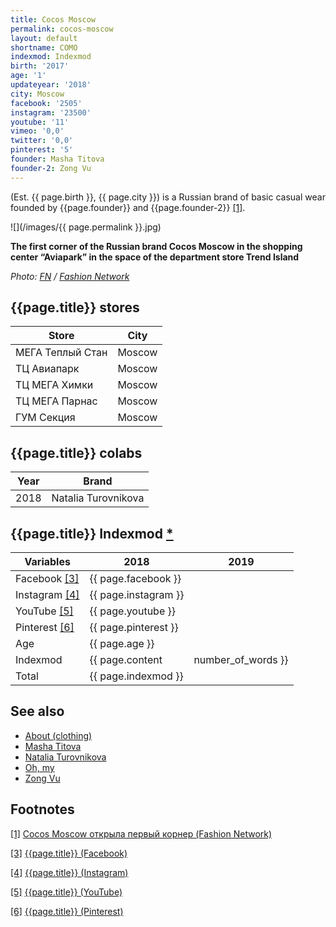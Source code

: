 ```yaml
---
title: Cocos Moscow
permalink: cocos-moscow
layout: default
shortname: COMO
indexmod: Indexmod
birth: '2017'
age: '1'
updateyear: '2018'
city: Moscow
facebook: '2505'
instagram: '23500'
youtube: '11'
vimeo: '0,0'
twitter: '0,0'
pinterest: '5'
founder: Masha Titova
founder-2: Zong Vu
---
```


(Est. {{ page.birth }}, {{ page.city }}) is a Russian brand of basic casual wear founded by {{page.founder}} and {{page.founder-2}} <span id="a1">[\[1\]](#f1)</span>.

![](/images/{{ page.permalink }}.jpg)

**The first corner of the Russian brand Cocos Moscow in the shopping center “Aviapark” in the space of the department store Trend Island**

*Photo: [FN](index) / [Fashion Network](http://ru.fashionnetwork.com/news/Cocos-Moscow-otkryla-pervyi%CC%86-korner,825918.html#.WwbVN9NubzY)*

## {{page.title}} stores

|Store|City|
|-|-|
|МЕГА Теплый Стан|Moscow|
|ТЦ Авиапарк|Moscow|
|ТЦ МЕГА Химки |Moscow|
|ТЦ МЕГА Парнас|Moscow|
|ГУМ Секция|Moscow|

## {{page.title}} colabs

|Year|Brand|
|-|-|
|2018|Natalia Turovnikova|

## {{page.title}} Indexmod [*](indexmod)

|Variables|2018|2019|
|-|-|-|
|Facebook <span id="a3">[\[3\]](#f3)</span>|{{ page.facebook }}||
|Instagram <span id="a4">[\[4\]](#f4)</span>|{{ page.instagram }}||
|YouTube <span id="a5">[\[5\]](#f5)</span>|{{ page.youtube }}||
|Pinterest <span id="a6">[\[6\]](#f6)</span>|{{ page.pinterest }}||
|Age|{{ page.age }}||
|Indexmod|{{ page.content | number_of_words }}||
|Total|{{ page.indexmod }}||

## See also

+ [About (clothing)](about-clothing)
+ [Masha Titova](titova-masha)
+ [Natalia Turovnikova](turovnikova-natalia)
+ [Oh, my](oh-my)
+ [Zong Vu](vu-zong)

## Footnotes

[[1]](#a1) <span id="f1"></span> [Cocos Moscow открыла первый корнер (Fashion Network)](http://ru.fashionnetwork.com/news/Cocos-Moscow-otkryla-pervyi%CC%86-korner,825918.html#.WwbVN9NubzY)

[[3]](#a3) <span id="f3"></span> [{{page.title}} (Facebook)](https://www.facebook.com/cocosmoscow/)

[[4]](#a4) <span id="f4"></span> [{{page.title}} (Instagram)](https://www.instagram.com/cocosmoscow/)

[[5]](#a5) <span id="f5"></span> [{{page.title}} (YouTube)](https://www.youtube.com/channel/UCsSBTRC9c0gBB1zk1vdR3Mw)

[[6]](#a6) <span id="f6"></span> [{{page.title}} (Pinterest)](https://ru.pinterest.com/cocosmoscow_gr/_followers/)
